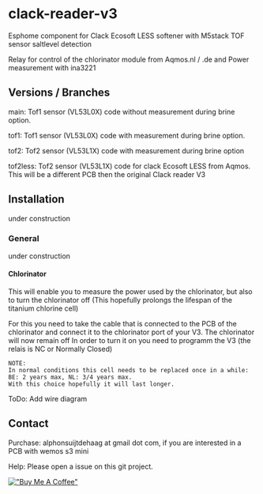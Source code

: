 # clack-reader-v3
 Esphome component for Clack Ecosoft LESS softener with M5stack TOF sensor saltlevel detection
 
 Relay for control of the chlorinator module from Aqmos.nl / .de
 and Power measurement with ina3221

## Versions / Branches
main: Tof1 sensor (VL53L0X) code without measurement during brine option.

tof1: Tof1 sensor (VL53L0X) code with measurement during brine option.

tof2: Tof2 sensor (VL53L1X) code with measurement during brine option

tof2less: Tof2 sensor (VL53L1X) code for clack Ecosoft LESS from Aqmos. This will be a different PCB then the original Clack reader V3

## Installation
under construction

### General
under construction

#### Chlorinator
This will enable you to measure the power used by the chlorinator, but also to turn the chlorinator off (This hopefully prolongs the lifespan of the titanium chlorine cell)

For this you need to take the cable that is connected to the PCB of the chlorinator and connect it to the chlorinator port of your V3. The chlorinator will now remain off
In order to turn it on you need to programm the V3 (the relais is NC or Normally Closed)

```
NOTE: 
In normal conditions this cell needs to be replaced once in a while: BE: 2 years max, NL: 3/4 years max.
With this choice hopefully it will last longer.
```

ToDo: Add wire diagram


## Contact
Purchase: alphonsuijtdehaag at gmail dot com, if you are interested in a PCB with wemos s3 mini

Help: Please open a issue on this git project.

[!["Buy Me A Coffee"](https://www.buymeacoffee.com/assets/img/custom_images/orange_img.png)](https://www.buymeacoffee.com/ebbenberg)

